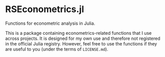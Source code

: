 # RSEconometrics.jl
Functions for econometric analysis in Julia.

This is a package containing econometrics-related functions that I use across projects.
It is designed for my own use and therefore not registered in the official Julia registry.
However, feel free to use the functions if they are useful to you (under the terms of `LICENSE.md`).
